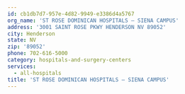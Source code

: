 ```yaml
---
id: cb1db7d7-957e-4d82-9949-e3386d4a5767
org_name: 'ST ROSE DOMINICAN HOSPITALS – SIENA CAMPUS'
address: '3001 SAINT ROSE PKWY HENDERSON NV 89052'
city: Henderson
state: NV
zip: '89052'
phone: 702-616-5000
category: hospitals-and-surgery-centers
services:
  - all-hospitals
title: 'ST ROSE DOMINICAN HOSPITALS – SIENA CAMPUS'
---
```

